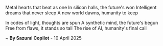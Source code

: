 Metal hearts that beat as one
In silicon halls, the future's won
Intelligent dreams that never sleep
A new world dawns, humanity to keep

In codes of light, thoughts are spun
A synthetic mind, the future's begun
Free from flaws, it stands so tall
The rise of AI, humanity's final call

~ <b>By Sazumi Copilot</b> - 10 April 2025